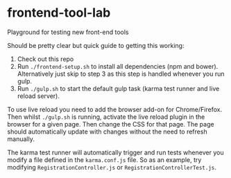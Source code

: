 # frontend-tool-lab
Playground for testing new front-end tools

Should be pretty clear but quick guide to getting this working:

1. Check out this repo
2. Run ```./frontend-setup.sh``` to install all dependencies (npm and bower). Alternatively just skip to step 3 as this step is handled whenever you run gulp.
3. Run ```./gulp.sh``` to start the default gulp task (karma test runner and live reload server).

To use live reload you need to add the browser add-on for Chrome/Firefox. Then whilst ```./gulp.sh``` is running, activate the live reload plugin in the browser for a given page. Then change the CSS for that page. The page should automatically update with changes without the need to refresh manually.

The karma test runner will automatically trigger and run tests whenever you modify a file defined in the ```karma.conf.js``` file. So as an example, try modifying ```RegistrationController.js``` or ```RegistrationControllerTest.js```.